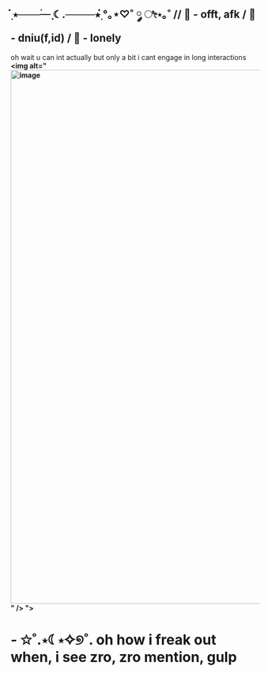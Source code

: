 ## ๋࣭ ⭑────࣪ ִֶָ☾.────⭑๋࣭  °｡⋆♡˚ ༘ ೀ⋆｡˚ // 🌙 - offt, afk / 🔴 - dniu(f,id) / 💬 - lonely
oh wait u can int actually but only a bit i cant engage in long interactions
**<picture>
 <source media="(prefers-color-scheme: dark)" srcset="YOUR-DARKMODE-IMAGE">
 <source media="(prefers-color-scheme: light)" srcset="YOUR-LIGHTMODE-IMAGE">
 <img alt="<img width="1080" height="1080" alt="image" src="https://github.com/user-attachments/assets/4d10f454-cb85-456a-9232-ca7ff14ae657" />
" />
">
</picture>**
# - ✩˚.⋆☾⋆✧୭˚. oh how i freak out when, i see zro, zro mention, gulp
